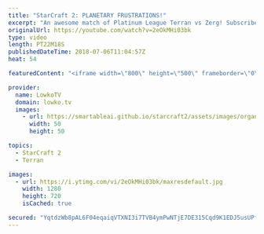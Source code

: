 ```yaml
---
title: "StarCraft 2: PLANETARY FRUSTRATIONS!"
excerpt: "An awesome match of Platinum League Terran vs Zerg! Subscribe for more videos: http://lowko.tv/youtube Welcome to Aiur: https://goo.gl/1giyV2  Easily one of the most frustration games of this level of play. While the first ~10 minutes or so are very strong, the followup, after the Plantery Fortress rush"
originalUrl: https://youtube.com/watch?v=2eOkMHi03bk
type: video
length: PT22M18S
publishedDateTime: 2018-07-06T11:04:57Z
heat: 54

featuredContent: "<iframe width=\"800\" height=\"500\" frameborder=\"0\" src=\"https://www.youtube.com/embed/2eOkMHi03bk\" allow=\"accelerometer; autoplay; encrypted-media; gyroscope; picture-in-picture\" allowfullscreen></iframe>"

provider:
  name: LowkoTV
  domain: lowko.tv
  images:
    - url: https://smartableai.github.io/starcraft2/assets/images/organizations/lowko.tv-50x50.jpg
      width: 50
      height: 50

topics:
  - StarCraft 2
  - Terran

images:
  - url: https://i.ytimg.com/vi/2eOkMHi03bk/maxresdefault.jpg
    width: 1280
    height: 720
    isCached: true

secured: "YqtdzWb8pAL6F04eqaiqVTXNI3i7TVB4ymPwNTjE7DE315Cqd9K1EDJ5usUPfEFa/9tzVCU5CQCAkoH46D97fVS7rhwjsN1pz9jpX+bOYs19e4h0VoVeANJWXfG+l1bj3oefZJhDW8A1NYCIPNfKMX5xW9P1nkxyEzlFxRkLWmzca9+n9BIe76XDV23SSPz3NkCp2K+oi8iJyzo1Y8pV96mh07TfIJFG2n5hwJacUCe47XWE6ZmZAL3sBAhVJqBTPrff223Y4Evo37qC71etWlFwoGKkHiUUsAgrwqBPHjPy3qgsKz84ti6vU23MG1ZDYlaoqxGoLuaGpvALAHkotIjhoPB4kUZcqNrGjPtdWVQHoeiRqsQMIsFX4wkaZJUHb74r6blWveV4c32Mpd6vo6wxVZ6/pXdAR+IOC+EY3SbUFQkhbZaJBrPQr6Ai4tth;lzH/EyDXkFQPEs6Ko3kQ2w=="
---
```


